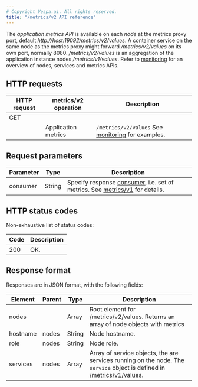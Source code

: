 ```yaml
---
# Copyright Vespa.ai. All rights reserved.
title: "/metrics/v2 API reference"
---
```


The *application metrics API* is available on each *node* at
the metrics proxy port, default *http://host:19092/metrics/v2/values*.
A container service on the same node as the metrics proxy might forward */metrics/v2/values*
on its own port, normally 8080.
*/metrics/v2/values* is an aggregation of the application instance nodes */metrics/v1/values*.
Refer to [monitoring](/en/operations-selfhosted/monitoring.html)
for an overview of nodes, services and metrics APIs.

## HTTP requests

| HTTP request | metrics/v2 operation | Description |
| --- | --- | --- |
| GET |  | |
|  | Application metrics | ``` /metrics/v2/values ```   See [monitoring](/en/operations-selfhosted/monitoring.html#metrics-v2-values) for examples. |

## Request parameters

| Parameter | Type | Description |
| --- | --- | --- |
| consumer | String | Specify response [consumer](services-admin.html#consumer), i.e. set of metrics. See [metrics/v1](metrics-v1.html#consumer) for details. |

## HTTP status codes

Non-exhaustive list of status codes:

| Code | Description |
| --- | --- |
| 200 | OK. |

## Response format

Responses are in JSON format, with the following fields:

| Element | Parent | Type | Description |
| --- | --- | --- | --- |
| nodes |  | Array | Root element for /metrics/v2/values. Returns an array of node objects with metrics |
| hostname | nodes | String | Node hostname. |
| role | nodes | String | Node role. |
| services | nodes | Array | Array of service objects, the are services running on the node. The `service` object is defined in [/metrics/v1/values](metrics-v1.html#metrics-v1-values). |
